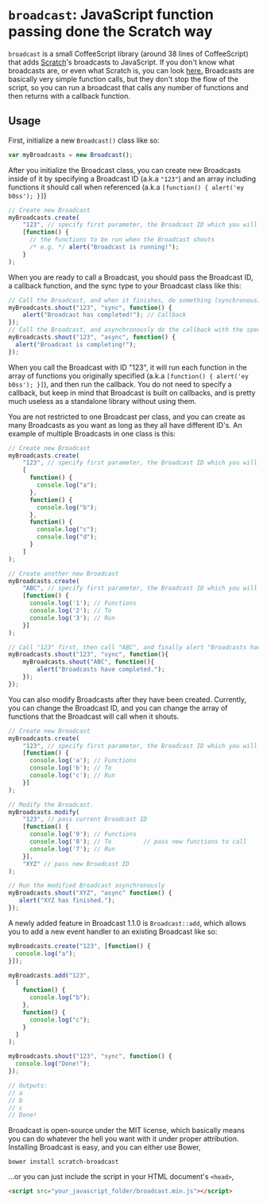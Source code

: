 # `broadcast`: JavaScript function passing done the Scratch way
`broadcast` is a small CoffeeScript library (around 38 lines of CoffeeScript) that adds [Scratch](http://scratch.mit.edu)'s broadcasts to JavaScript. If you don't know what broadcasts are, or even what Scratch is, you can look [here.](http://wiki.scratch.mit.edu/wiki/Broadcast) Broadcasts are basically very simple function calls, but they don't stop the flow of the script, so you can run a broadcast that calls any number of functions and then returns with a callback function.

## Usage
First, initialize a new `Broadcast()` class like so:
```javascript
var myBroadcasts = new Broadcast();
```
After you initialize the Broadcast class, you can create new Broadcasts inside of it by specifying a Broadcast ID (a.k.a `"123"`) and an array including functions it should call when referenced (a.k.a `[function() { alert('ey b0ss'); }]`)
```javascript
// Create new Broadcast
myBroadcasts.create(
	"123", // specify first parameter, the Broadcast ID which you will later use to call the Broadcast.
	[function() {
	  // the functions to be run when the Broadcast shouts
	  /* e.g. */ alert("Broadcast is running!");
	}
);
```
When you are ready to call a Broadcast, you should pass the Broadcast ID, a callback function, and the sync type to your Broadcast class like this:
```javascript
// Call the Broadcast, and when it finishes, do something (synchronous)
myBroadcasts.shout("123", "sync", function() {
	alert("Broadcast has completed!"); // Callback
});
// Call the Broadcast, and asynchronously do the callback with the specified functions.
myBroadcasts.shout("123", "async", function() {
  alert("Broadcast is completing!");
});
```
When you call the Broadcast with ID "123", it will run each function in the array of functions you originally specified (a.k.a `[function() { alert('ey b0ss'); }]`), and then run the callback. You do not need to specify a callback, but keep in mind that Broadcast is built on callbacks, and is pretty much useless as a standalone library without using them.

You are not restricted to one Broadcast per class, and you can create as many Broadcasts as you want as long as they all have different ID's. An example of multiple Broadcasts in one class is this:
```javascript
// Create new Broadcast
myBroadcasts.create(
	"123", // specify first parameter, the Broadcast ID which you will later use to call the Broadcast.
	[
	  function() {
	    console.log("a");
	  },
	  function() {
	    console.log("b");
	  },
	  function() {
	    console.log("c");
	    console.log("d");
	  }
	]
);

// Create another new Broadcast
myBroadcasts.create(
	"ABC", // specify first parameter, the Broadcast ID which you will later use to call the Broadcast.
	[function() {
	  console.log('1'); // Functions
	  console.log('2'); // To
	  console.log('3'); // Run
	}]
);

// Call "123" first, then call "ABC", and finally alert "Broadcasts have completed"
myBroadcasts.shout("123", "sync", function(){
	myBroadcasts.shout("ABC", function(){
		alert("Broadcasts have completed.");
	});
});
```
You can also modify Broadcasts after they have been created. Currently, you can change the Broadcast ID, and you can change the array of functions that the Broadcast will call when it shouts.
```javascript
// Create new Broadcast
myBroadcasts.create(
	"123", // specify first parameter, the Broadcast ID which you will later use to call the Broadcast.
	[function() {
	  console.log('a'); // Functions
	  console.log('b'); // To
	  console.log('c'); // Run
	}]
);

// Modify the Broadcast.
myBroadcasts.modify(
	"123", // pass current Broadcast ID
	[function() {
	  console.log('9'); // Functions
	  console.log('8'); // To         // pass new functions to call
	  console.log('7'); // Run
	}],
	"XYZ" // pass new Broadcast ID
);

// Run the modified Broadcast asynchronously
myBroadcasts.shout("XYZ", "async" function() {
   alert("XYZ has finished.");
});
```
A newly added feature in Broadcast 1.1.0 is `Broadcast::add`, which allows you to add a new event handler to an existing Broadcast like so:
```javascript
myBroadcasts.create("123", [function() {
  console.log("a");
}]);

myBroadcasts.add("123", 
  [
    function() {
      console.log("b");
    },
    function() {
      console.log("c");
    }
  ]
);

myBroadcasts.shout("123", "sync", function() {
  console.log("Done!");
});

// Outputs:
// a
// b
// c
// Done!
```

Broadcast is open-source under the MIT license, which basically means you can do whatever the hell you want with it under proper attribution. Installing Broadcast is easy, and you can either use Bower,
```shell
bower install scratch-broadcast
```
...or you can just include the script in your HTML document's `<head>`,
```html
<script src="your_javascript_folder/broadcast.min.js"></script>
```
